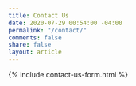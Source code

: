 ```yaml
---
title: Contact Us
date: 2020-07-29 00:54:00 -04:00
permalink: "/contact/"
comments: false
share: false
layout: article
---
```


{% include contact-us-form.html %}